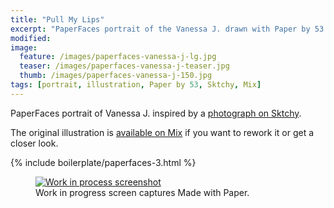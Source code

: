 ```yaml
---
title: "Pull My Lips"
excerpt: "PaperFaces portrait of the Vanessa J. drawn with Paper by 53 on an iPad."
modified: 
image: 
  feature: /images/paperfaces-vanessa-j-lg.jpg
  teaser: /images/paperfaces-vanessa-j-teaser.jpg
  thumb: /images/paperfaces-vanessa-j-150.jpg
tags: [portrait, illustration, Paper by 53, Sktchy, Mix]
---
```


PaperFaces portrait of Vanessa J. inspired by a [photograph on Sktchy](http://sktchy.com/FxLxqH).

The original illustration is [available on Mix](https://mix.fiftythree.com/11098-Michael-Rose/1420093) if you want to rework it or get a closer look.

{% include boilerplate/paperfaces-3.html %}

<figure>
  <a href="{{ site.url }}/images/paperfaces-vanessa-j-process-1-lg.jpg"><img src="{{ site.url }}/images/paperfaces-vanessa-j-process-1-900.jpg" alt="Work in process screenshot"></a>
  <figcaption>Work in progress screen captures Made with Paper.</figcaption>
</figure>
